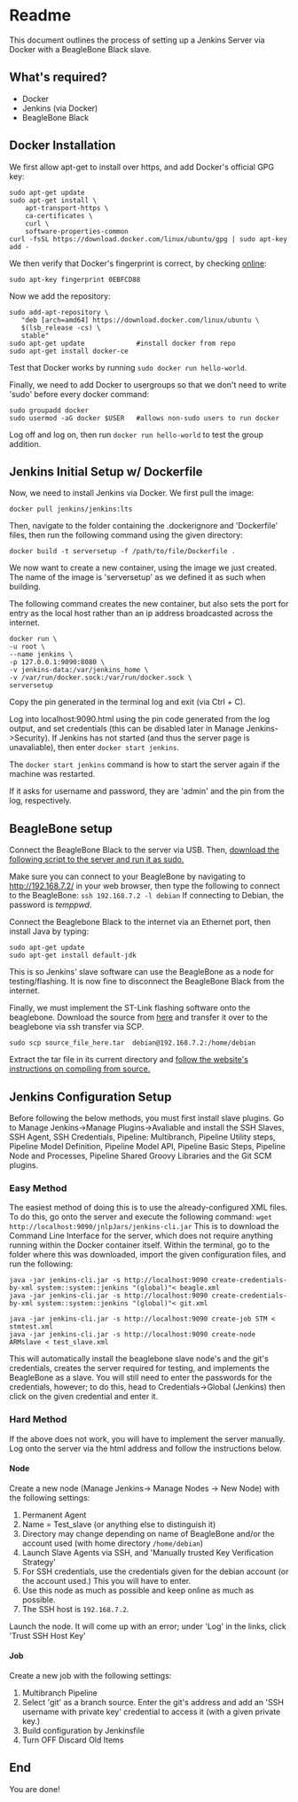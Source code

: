 # Readme
This document outlines the process of setting up a Jenkins Server via Docker with a BeagleBone Black slave.

## What's required?
* Docker
* Jenkins (via Docker)
* BeagleBone Black

## Docker Installation
We first allow apt-get to install over https, and add Docker's official GPG key:
```
sudo apt-get update
sudo apt-get install \
    apt-transport-https \
    ca-certificates \
    curl \
    software-properties-common
curl -fsSL https://download.docker.com/linux/ubuntu/gpg | sudo apt-key add -
```
We then verify that Docker's fingerprint is correct, by checking [online](https://docs.docker.com/engine/installation/linux/docker-ce/ubuntu/#set-up-the-repository):
```
sudo apt-key fingerprint 0EBFCD88 	
```
Now we add the repository:
```
sudo add-apt-repository \
   "deb [arch=amd64] https://download.docker.com/linux/ubuntu \
   $(lsb_release -cs) \
   stable"
sudo apt-get update 			#install docker from repo
sudo apt-get install docker-ce
```
Test that Docker works by running `sudo docker run hello-world`.

Finally, we need to add Docker to usergroups so that we don't need to write 'sudo' before every docker command:
```
sudo groupadd docker
sudo usermod -aG docker $USER 	#allows non-sudo users to run docker
```
Log off and log on, then run `docker run hello-world` to test the group addition.

## Jenkins Initial Setup w/ Dockerfile
Now, we need to install Jenkins via Docker. We first pull the image:
```
docker pull jenkins/jenkins:lts
```
Then, navigate to the folder containing the .dockerignore and 'Dockerfile' files, then run the following command using the given directory:

`docker build -t serversetup -f /path/to/file/Dockerfile .`

We now want to create a new container, using the image we just created. The name of the image is 'serversetup' as we defined it as such when building.

The following command creates the new container, but also sets the port for entry as the local host rather than an ip address broadcasted across the internet.
```
docker run \
-u root \
--name jenkins \
-p 127.0.0.1:9090:8080 \
-v jenkins-data:/var/jenkins_home \
-v /var/run/docker.sock:/var/run/docker.sock \
serversetup
```
Copy the pin generated in the terminal log and exit (via Ctrl + C). 

Log into localhost:9090.html using the pin code generated from the log output, and set credentials (this can be disabled later in Manage Jenkins->Security). If Jenkins has not started (and thus the server page is unavaliable), then enter `docker start jenkins`.

The `docker start jenkins` command is how to start the server again if the machine was restarted.

If it asks for username and password, they are 'admin' and the pin from the log, respectively.

## BeagleBone setup
Connect the BeagleBone Black to the server via USB. Then, [download the following script to the server and run it as sudo.](beagleboard.org/static/Drivers/Linux/FTDI/mkudevrule.sh)

Make sure you can connect to your BeagleBone by navigating to http://192.168.7.2/ in your web browser, then type the following to connect to the BeagleBone:
`ssh 192.168.7.2 -l debian`
If connecting to Debian, the password is *temppwd*. 

Connect the Beaglebone Black to the internet via an Ethernet port, then install Java by typing:
```
sudo apt-get update
sudo apt-get install default-jdk
```

This is so Jenkins' slave software can use the BeagleBone as a node for testing/flashing. It is now fine to disconnect the BeagleBone Black from the internet.

Finally, we must implement the ST-Link flashing software onto the beaglebone. Download the source from [here](https://github.com/texane/stlink) and transfer it over to the beaglebone via ssh transfer via SCP.

```sudo scp source_file_here.tar  debian@192.168.7.2:/home/debian```

Extract the tar file in its current directory and [follow the website's instructions on compiling from source.](https://github.com/texane/stlink/blob/master/doc/compiling.md)

## Jenkins Configuration Setup
Before following the below methods, you must first install slave plugins. Go to Manage Jenkins->Manage Plugins->Avaliable and install the SSH Slaves, SSH Agent, SSH Credentials, Pipeline: Multibranch, Pipeline Utility steps, Pipeline Model Definition, Pipeline Model API, Pipeline Basic Steps, Pipeline Node and Processes, Pipeline Shared Groovy Libraries and the Git SCM plugins.

### Easy Method
The easiest method of doing this is to use the already-configured XML files. To do this, go onto the server and execute the following command:
```wget http://localhost:9090/jnlpJars/jenkins-cli.jar```
This is to download the Command Line Interface for the server, which does not require anything running within the Docker container itself. Within the terminal, go to the folder where this was downloaded, import the given configuration files, and run the following:

```
java -jar jenkins-cli.jar -s http://localhost:9090 create-credentials-by-xml system::system::jenkins "(global)"< beagle.xml
java -jar jenkins-cli.jar -s http://localhost:9090 create-credentials-by-xml system::system::jenkins "(global)"< git.xml

java -jar jenkins-cli.jar -s http://localhost:9090 create-job STM < stmtest.xml
java -jar jenkins-cli.jar -s http://localhost:9090 create-node ARMslave < test_slave.xml
```
This will automatically install the beaglebone slave node's and the git's credentials, creates the server required for testing, and implements the BeagleBone as a slave. You will still need to enter the passwords for the credentials, however; to do this, head to Credentials->Global (Jenkins) then click on the given credential and enter it. 
### Hard Method
If the above does not work, you will have to implement the server manually. Log onto the server via the html address and follow the instructions below.
#### Node
Create a new node (Manage Jenkins→ Manage Nodes → New Node) with the following settings:
1. Permanent Agent
2. Name = Test_slave (or anything else to distinguish it) 
3. Directory may change depending on name of BeagleBone and/or the account used (with home directory `/home/debian`)
5. Launch Slave Agents via SSH, and 'Manually trusted Key Verification Strategy'
6. For SSH credentials, use the credentials given for the debian account (or the account used.) This you will have to enter.
7. Use this node as much as possible and keep online as much as possible.
8. The SSH host is `192.168.7.2`.

Launch the node. It will come up with an error; under 'Log' in the links, click 'Trust SSH Host Key'

#### Job
Create a new job with the following settings:
1. Multibranch Pipeline
2. Select 'git' as a branch source. Enter the git's address and add an 'SSH username with private key' credential to access it (with a given private key.)
3. Build configuration by Jenkinsfile
4. Turn OFF Discard Old Items

## End
You are done!
